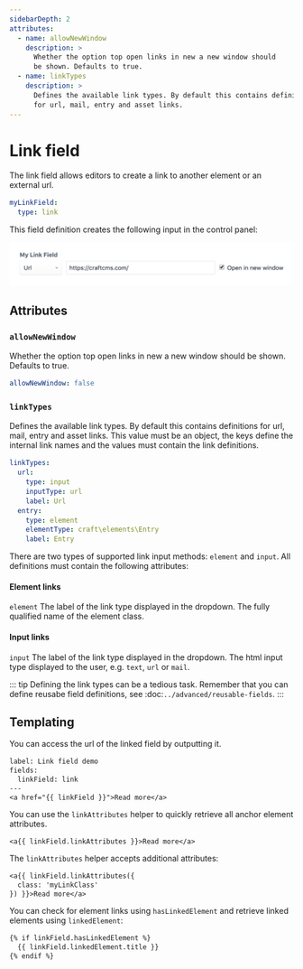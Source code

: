 ```yaml
---
sidebarDepth: 2
attributes:
  - name: allowNewWindow
    description: >
      Whether the option top open links in new a new window should
      be shown. Defaults to true.
  - name: linkTypes
    description: >
      Defines the available link types. By default this contains definitions
      for url, mail, entry and asset links.
---
```


# Link field

The link field allows editors to create a link to another element or an
external url.

```yaml
myLinkField:
  type: link
```

This field definition creates the following input in the control panel:

![A link field in the control panel](./images/link-field-01.png)

## Attributes

<tcf-field-attribs :attributes="$page.frontmatter.attributes" />

### `allowNewWindow`

Whether the option top open links in new a new window should be shown.
Defaults to true.

```yaml
allowNewWindow: false
```

### `linkTypes`

Defines the available link types. By default this contains definitions
for url, mail, entry and asset links. This value must be an object,
the keys define the internal link names and the values must contain the
link definitions.

```yaml
linkTypes:
  url:
    type: input
    inputType: url
    label: Url
  entry:
    type: element
    elementType: craft\elements\Entry
    label: Entry
```

There are two types of supported link input methods: `element`
and `input`. All definitions must contain the following attributes:

#### Element links

<div>
  <tcf-attribs>
    <tcf-attrib name="type">
      <code>element</code>
    </tcf-attrib>
    <tcf-attrib name="label">
      The label of the link type displayed in the dropdown.
    </tcf-attrib>
    <tcf-attrib name="elementType">
      The fully qualified name of the element class.
    </tcf-attrib>
  </tcf-attribs>
</div>

#### Input links

<div>
  <tcf-attribs>
    <tcf-attrib name="type">
      <code>input</code>
    </tcf-attrib>
    <tcf-attrib name="label">
      The label of the link type displayed in the dropdown.
    </tcf-attrib>
    <tcf-attrib name="inputType">
      The html input type displayed to the user, e.g. <code>text</code>,
      <code>url</code> or <code>mail</code>.
    </tcf-attrib>
  </tcf-attribs>
</div>

::: tip
Defining the link types can be a tedious task. Remember that you can
define reusabe field definitions, see :doc:`../advanced/reusable-fields`.
:::

## Templating

You can access the url of the linked field by outputting it.

```twig
label: Link field demo
fields:
  linkField: link
---
<a href="{{ linkField }}">Read more</a>
```

You can use the `linkAttributes` helper to quickly retrieve
all anchor element attributes.

```twig
<a{{ linkField.linkAttributes }}>Read more</a>
```

The `linkAttributes` helper accepts additional attributes:

```twig
<a{{ linkField.linkAttributes({
  class: 'myLinkClass'
}) }}>Read more</a>
```

You can check for element links using `hasLinkedElement` and retrieve
linked elements using `linkedElement`:

```twig
{% if linkField.hasLinkedElement %}
  {{ linkField.linkedElement.title }}
{% endif %}
```
